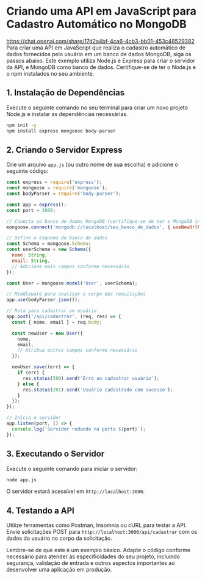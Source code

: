 # Criando uma API em JavaScript para Cadastro Automático no MongoDB
https://chat.openai.com/share/17d2a4bf-4ca6-4cb3-bb01-453c48529382
Para criar uma API em JavaScript que realiza o cadastro automático de dados fornecidos pelo usuário em um banco de dados MongoDB, siga os passos abaixo. Este exemplo utiliza Node.js e Express para criar o servidor da API, e MongoDB como banco de dados. Certifique-se de ter o Node.js e o npm instalados no seu ambiente.

## 1. Instalação de Dependências

Execute o seguinte comando no seu terminal para criar um novo projeto Node.js e instalar as dependências necessárias.

```bash
npm init -y
npm install express mongoose body-parser
```

## 2. Criando o Servidor Express

Crie um arquivo `app.js` (ou outro nome de sua escolha) e adicione o seguinte código:

```javascript
const express = require('express');
const mongoose = require('mongoose');
const bodyParser = require('body-parser');

const app = express();
const port = 3000;

// Conecta ao banco de dados MongoDB (certifique-se de ter o MongoDB instalado)
mongoose.connect('mongodb://localhost/seu_banco_de_dados', { useNewUrlParser: true, useUnifiedTopology: true });

// Define o esquema do banco de dados
const Schema = mongoose.Schema;
const userSchema = new Schema({
  nome: String,
  email: String,
  // Adicione mais campos conforme necessário
});

const User = mongoose.model('User', userSchema);

// Middleware para analisar o corpo das requisições
app.use(bodyParser.json());

// Rota para cadastrar um usuário
app.post('/api/cadastrar', (req, res) => {
  const { nome, email } = req.body;

  const newUser = new User({
    nome,
    email,
    // Atribua outros campos conforme necessário
  });

  newUser.save((err) => {
    if (err) {
      res.status(500).send('Erro ao cadastrar usuário');
    } else {
      res.status(201).send('Usuário cadastrado com sucesso');
    }
  });
});

// Inicia o servidor
app.listen(port, () => {
  console.log(`Servidor rodando na porta ${port}`);
});
```

## 3. Executando o Servidor

Execute o seguinte comando para iniciar o servidor:

```bash
node app.js
```

O servidor estará acessível em `http://localhost:3000`.

## 4. Testando a API

Utilize ferramentas como Postman, Insomnia ou cURL para testar a API. Envie solicitações POST para `http://localhost:3000/api/cadastrar` com os dados do usuário no corpo da solicitação.

Lembre-se de que este é um exemplo básico. Adapte o código conforme necessário para atender às especificidades do seu projeto, incluindo segurança, validação de entrada e outros aspectos importantes ao desenvolver uma aplicação em produção.
